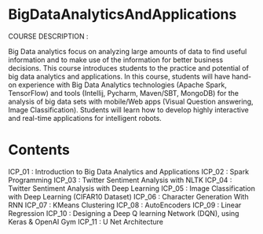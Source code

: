 # BigDataAnalyticsAndApplications
COURSE DESCRIPTION :

Big Data analytics focus on analyzing large amounts of data to find useful information and to make use of the information for better business decisions. This course introduces students to the practice and potential of big data analytics and applications. In this course, students will have hand-on experience with Big Data Analytics technologies (Apache Spark, TensorFlow) and tools (Intellij, Pycharm, Maven/SBT, MongoDB) for the analysis of big data sets with mobile/Web apps (Visual Question answering, Image Classification). Students will learn how to develop highly interactive and real-time applications for intelligent robots.

# Contents 
ICP_01 : Introduction to Big Data Analytics and Applications
ICP_02 : Spark Programming
ICP_03 : Twitter Sentiment Analysis with NLTK
ICP_04 : Twitter Sentiment Analysis with Deep Learning
ICP_05 : Image Classification with Deep Learning (CIFAR10 Dataset)
ICP_06 : Character Generation With RNN
ICP_07 : KMeans Clustering
ICP_08 : AutoEncoders
ICP_09 : Linear Regression
ICP_10 : Designing a Deep Q learning Network (DQN), using Keras & OpenAI Gym
ICP_11 : U Net Architecture
